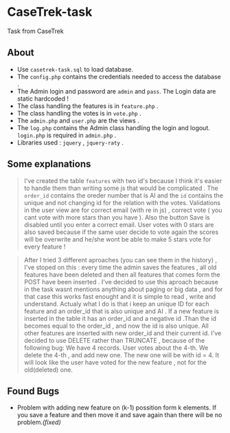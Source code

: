 CaseTrek-task
=============

Task from CaseTrek

About
-----
* Use `casetrek-task.sql` to load database.
* The `config.php` contains the credentials needed to access the database .
* The Admin login and password are `admin` and `pass`. The Login data are static hardcoded !
* The class handling the features is in `feature.php` .
* The class handling the votes is in `vote.php` .
* The `admin.php` and `user.php` are the views .
* The `log.php` contains the Admin class handling the login and logout. `login.php` is required in `admin.php` .
* Libraries used : `jquery` , `jquery-raty` .

Some explanations
-----------------
> I've created the table `features` with two id's because
> I think it's easier to handle them than writing some
> js that would be complicated . The `order_id` contains the
> oreder number that is AI and the `id` contains the unique and
> not changing id for the relation with the votes.
> Validations in the user view are for correct email (with re in js) ,
> correct vote ( you cant vote with more stars than you have ).
> Also the button Save is disabled until you enter a correct email.
> User votes with 0 stars are also saved because if the same user
> decide to vote again the scores will be overwrite and he/she wont be able
> to make 5 stars vote for every feature !

> After I tried 3 different aproaches (you can see them in the history) ,
> I've stoped on this : every time the admin saves the features , all old
> features have been deleted and then all features that comes form the
> POST have been inserted . I've decided to use this aproach because in
> the task wasnt mentions anything about paging or big data , and for
> that case this works fast enought and it is simple to
> read , write and understand. Actualy what I do is that i keep an unique ID
> for each feature and an order_id that is also unique and AI . If a new feature
> is inserted in the table it has an order_id and a negative id .Than the id becomes
> equal to the order_id , and now the id is also unique. All other features
> are inserted with new order_id and their current id.
> I've decided to use DELETE rather than TRUNCATE , because of the following bug:
> We have 4 records. User votes about the 4-th. We delete the 4-th , and add new one.
> The new one will be with id = 4. It will look like the user have voted for
> the new feature , not for the old(deleted) one.

Found Bugs
----------
* Problem with adding new feature on (k-1) possition form k elements. If you save a feature and then move it and save again than there will be no problem.*(fixed)*